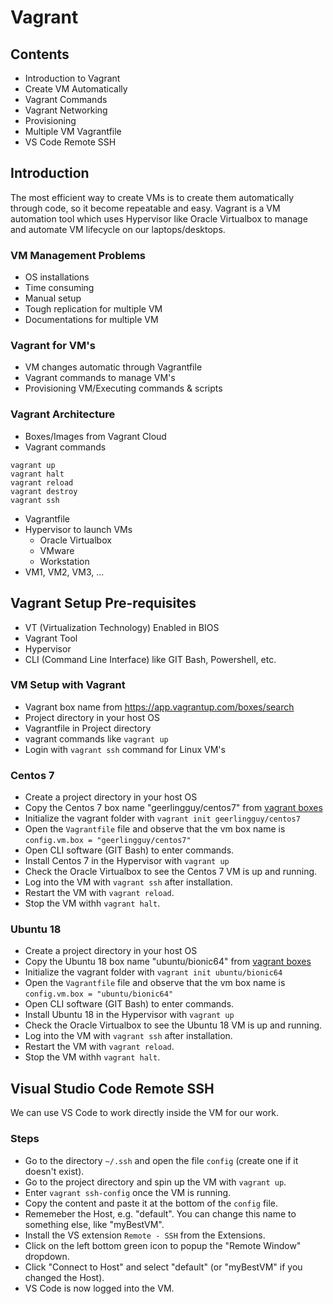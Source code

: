 # Vagrant

## Contents
- Introduction to Vagrant
- Create VM Automatically
- Vagrant Commands
- Vagrant Networking
- Provisioning
- Multiple VM Vagrantfile
- VS Code Remote SSH

## Introduction
The most efficient way to create VMs is to create them automatically through code, so it become repeatable and easy. Vagrant is a VM automation tool which uses Hypervisor like Oracle Virtualbox to manage and automate VM lifecycle on our laptops/desktops.

### VM Management Problems
- OS installations
- Time consuming
- Manual setup
- Tough replication for multiple VM
- Documentations for multiple VM

### Vagrant for VM's
- VM changes automatic through Vagrantfile
- Vagrant commands to manage VM's
- Provisioning VM/Executing commands & scripts

### Vagrant Architecture
- Boxes/Images from Vagrant Cloud
- Vagrant commands
```
vagrant up
vagrant halt
vagrant reload
vagrant destroy
vagrant ssh
```
- Vagrantfile
- Hypervisor to launch VMs
  - Oracle Virtualbox
  - VMware
  - Workstation
- VM1, VM2, VM3, ...

## Vagrant Setup Pre-requisites
- VT (Virtualization Technology) Enabled in BIOS
- Vagrant Tool
- Hypervisor 
- CLI (Command Line Interface) like GIT Bash, Powershell, etc.

### VM Setup with Vagrant
- Vagrant box name from https://app.vagrantup.com/boxes/search
- Project directory in your host OS
- Vagrantfile in Project directory
- vagrant commands like `vagrant up`
- Login with `vagrant ssh` command for Linux VM's


### Centos 7
- Create a project directory in your host OS
- Copy the Centos 7 box name "geerlingguy/centos7" from [vagrant boxes](https://app.vagrantup.com/boxes/search?utf8=%E2%9C%93&sort=downloads&provider=&q=centos+7)
- Initialize the vagrant folder with `vagrant init geerlingguy/centos7`
- Open the `Vagrantfile` file and observe that the vm box name is `config.vm.box = "geerlingguy/centos7"`
- Open CLI software (GIT Bash) to enter commands.
- Install Centos 7 in the Hypervisor with `vagrant up`
- Check the Oracle Virtualbox to see the Centos 7 VM is up and running.
- Log into the VM with `vagrant ssh` after installation. 
- Restart the VM with `vagrant reload`.
- Stop the VM withh `vagrant halt`.


### Ubuntu 18
- Create a project directory in your host OS
- Copy the Ubuntu 18 box name "ubuntu/bionic64" from [vagrant boxes](https://app.vagrantup.com/boxes/search?utf8=%E2%9C%93&sort=downloads&provider=&q=ubuntu+18)
- Initialize the vagrant folder with `vagrant init ubuntu/bionic64`
- Open the `Vagrantfile` file and observe that the vm box name is `config.vm.box = "ubuntu/bionic64"`
- Open CLI software (GIT Bash) to enter commands.
- Install Ubuntu 18 in the Hypervisor with `vagrant up`
- Check the Oracle Virtualbox to see the Ubuntu 18 VM is up and running.
- Log into the VM with `vagrant ssh` after installation. 
- Restart the VM with `vagrant reload`.
- Stop the VM withh `vagrant halt`.


## Visual Studio Code Remote SSH
We can use VS Code to work directly inside the VM for our work. 
### Steps 
- Go to the directory `~/.ssh` and open the file `config` (create one if it doesn't exist).
- Go to the project directory and spin up the VM with `vagrant up`.
- Enter `vagrant ssh-config` once the VM is running.
- Copy the content and paste it at the bottom of the `config` file.
- Rememeber the Host, e.g. "default". You can change this name to something else, like "myBestVM".
- Install the VS extension `Remote - SSH` from the Extensions.
- Click on the left bottom green icon to popup the "Remote Window" dropdown.
- Click "Connect to Host" and select "default" (or "myBestVM" if you changed the Host).
- VS Code is now logged into the VM.
